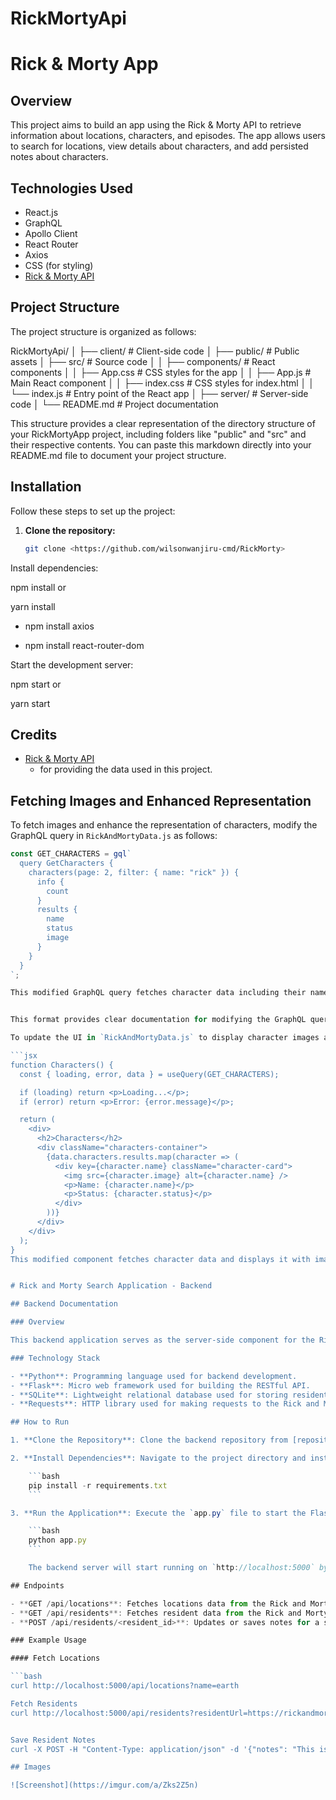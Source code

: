 # RickMortyApi
# Rick & Morty App

## Overview
This project aims to build an app using the Rick & Morty API to retrieve information about locations, characters, and episodes. The app allows users to search for locations, view details about characters, and add persisted notes about characters.

## Technologies Used ##
  - React.js
  - GraphQL
  - Apollo Client
  - React Router
  - Axios
  - CSS (for styling)
  - [Rick & Morty API](https://rickandmortyapi.com/documentation/#graphql)

## Project Structure

The project structure is organized as follows:

RickMortyApi/
│
├── client/ # Client-side code
│ ├── public/ # Public assets
│ ├── src/ # Source code
│ │ ├── components/ # React components
│ │ ├── App.css # CSS styles for the app
│ │ ├── App.js # Main React component
│ │ ├── index.css # CSS styles for index.html
│ │ └── index.js # Entry point of the React app
│
├── server/ # Server-side code
│
└── README.md # Project documentation

This structure provides a clear representation of the directory structure of your RickMortyApp project, including folders like "public" and "src" and their respective contents. You can paste this markdown directly into your README.md file to document your project structure.

## Installation

Follow these steps to set up the project:

1. **Clone the repository:**
   ```sh
   git clone <https://github.com/wilsonwanjiru-cmd/RickMorty>

Install dependencies:


npm install
or


yarn install

-  npm install axios

-  npm install react-router-dom


Start the development server:


npm start
or


yarn start

## Credits

- [Rick & Morty API](https://rickandmortyapi.com/documentation/#graphql)
  - for providing the data used in this project.

## Fetching Images and Enhanced Representation

To fetch images and enhance the representation of characters, modify the GraphQL query in `RickAndMortyData.js` as follows:

```jsx
const GET_CHARACTERS = gql`
  query GetCharacters {
    characters(page: 2, filter: { name: "rick" }) {
      info {
        count
      }
      results {
        name
        status
        image
      }
    }
  }
`;

This modified GraphQL query fetches character data including their names, statuses, and image URLs.


This format provides clear documentation for modifying the GraphQL query and explains its purpose within your project. 

To update the UI in `RickAndMortyData.js` to display character images along with their names and statuses and apply CSS styling to enhance the representation, modify the `Characters` component as follows:

```jsx
function Characters() {
  const { loading, error, data } = useQuery(GET_CHARACTERS);

  if (loading) return <p>Loading...</p>;
  if (error) return <p>Error: {error.message}</p>;

  return (
    <div>
      <h2>Characters</h2>
      <div className="characters-container">
        {data.characters.results.map(character => (
          <div key={character.name} className="character-card">
            <img src={character.image} alt={character.name} />
            <p>Name: {character.name}</p>
            <p>Status: {character.status}</p>
          </div>
        ))}
      </div>
    </div>
  );
}
This modified component fetches character data and displays it with images, names, and statuses. Make sure to apply CSS styling to enhance the representation of character names and statuses.


# Rick and Morty Search Application - Backend

## Backend Documentation

### Overview

This backend application serves as the server-side component for the Rick and Morty search application. It provides endpoints to fetch locations and residents data from the Rick and Morty API, as well as to store and retrieve notes for individual residents.

### Technology Stack

- **Python**: Programming language used for backend development.
- **Flask**: Micro web framework used for building the RESTful API.
- **SQLite**: Lightweight relational database used for storing resident notes.
- **Requests**: HTTP library used for making requests to the Rick and Morty API.

## How to Run

1. **Clone the Repository**: Clone the backend repository from [repository URL].

2. **Install Dependencies**: Navigate to the project directory and install dependencies using pip:

    ```bash
    pip install -r requirements.txt
    ```

3. **Run the Application**: Execute the `app.py` file to start the Flask application:

    ```bash
    python app.py
    ```

    The backend server will start running on `http://localhost:5000` by default.

## Endpoints

- **GET /api/locations**: Fetches locations data from the Rick and Morty API.
- **GET /api/residents**: Fetches resident data from the Rick and Morty API.
- **POST /api/residents/<resident_id>**: Updates or saves notes for a specific resident.

### Example Usage

#### Fetch Locations

```bash
curl http://localhost:5000/api/locations?name=earth

Fetch Residents
curl http://localhost:5000/api/residents?residentUrl=https://rickandmortyapi.com/api/character/1


Save Resident Notes
curl -X POST -H "Content-Type: application/json" -d '{"notes": "This is a test note"}' http://localhost:5000/api/residents/1

## Images

![Screenshot](https://imgur.com/a/Zks2Z5n)


